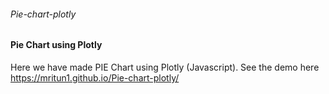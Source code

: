 ###### Pie-chart-plotly
#### Pie Chart using Plotly
Here we have made PIE Chart using Plotly (Javascript).
See the demo here https://mritun1.github.io/Pie-chart-plotly/
